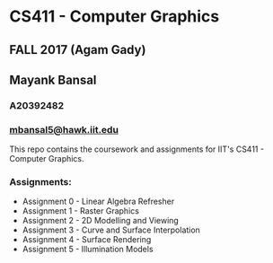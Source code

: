 # CS411 - Computer Graphics
## FALL 2017 (Agam Gady)

## Mayank Bansal
### A20392482
### mbansal5@hawk.iit.edu

This repo contains the coursework and assignments for IIT's CS411 - Computer Graphics. 

### Assignments:
* Assignment 0 - Linear Algebra Refresher
* Assignment 1 - Raster Graphics
* Assignment 2 - 2D Modelling and Viewing
* Assignment 3 - Curve and Surface Interpolation
* Assignment 4 - Surface Rendering
* Assignment 5 - Illumination Models